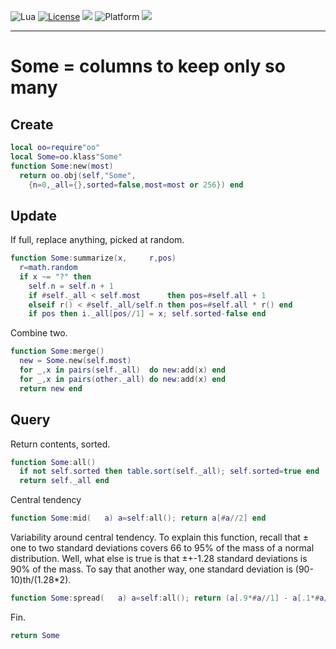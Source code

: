 
<img alt="Lua" src="https://img.shields.io/badge/lua-v5.4-blue">&nbsp;<a 
href="https://github.com/timm/keys/blob/master/LICENSE.md"><img
alt="License" src="https://img.shields.io/badge/license-unlicense-red"></a> <img
src="https://img.shields.io/badge/purpose-ai%20,%20se-blueviolet"> <img
alt="Platform" src="https://img.shields.io/badge/platform-osx%20,%20linux-lightgrey"> <a
href="https://github.com/timm/keys/actions"><img
src="https://github.com/timm/keys/actions/workflows/unit-test.yml/badge.svg"></a>

<hr>

# Some = columns to keep only so many
## Create

```lua
local oo=require"oo"
local Some=oo.klass"Some"
function Some:new(most)
  return oo.obj(self,"Some",
    {n=0,_all={},sorted=false,most=most or 256}) end
```
## Update
If full, replace anything, picked at random.

```lua
function Some:summarize(x,     r,pos)
  r=math.random
  if x ~= "?" then
    self.n = self.n + 1
    if #self._all < self.most      then pos=#self.all + 1
    elseif r() < #self._all/self.n then pos=#self.all * r() end
    if pos then i._all[pos//1] = x; self.sorted-false end
```
Combine two.

```lua
function Some:merge()
  new = Some.new(self.most)
  for _,x in pairs(self._all)  do new:add(x) end
  for _,x in pairs(other._all) do new:add(x) end
  return new end
```
## Query
Return contents, sorted.

```lua
function Some:all()
  if not self.sorted then table.sort(self._all); self.sorted=true end
  return self._all end
```
Central tendency

```lua
function Some:mid(   a) a=self:all(); return a[#a//2] end
```
Variability around central  tendency.
To explain this function, recall that
&plusmn; one to two standard deviations covers 66 to 95% of the mass
of a normal distribution.
Well, what else is true is that &plusmn;+-1.28 standard deviations
is 90% of the mass. To say that another way, one standard
deviation is (90-10)th/(1.28*2).

```lua
function Some:spread(   a) a=self:all(); return (a[.9*#a//1] - a[.1*#a//1])//2.56 end
```
Fin.

```lua
return Some
```
